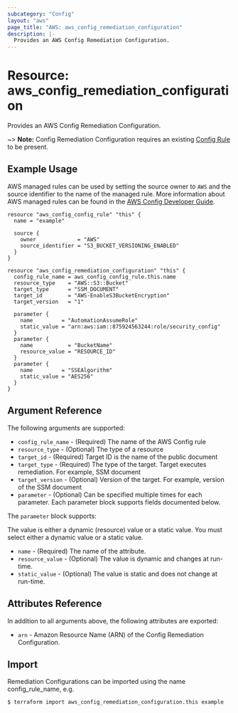 ```yaml
---
subcategory: "Config"
layout: "aws"
page_title: "AWS: aws_config_remediation_configuration"
description: |-
  Provides an AWS Config Remediation Configuration.
---
```


# Resource: aws_config_remediation_configuration

Provides an AWS Config Remediation Configuration.

~> **Note:** Config Remediation Configuration requires an existing [Config Rule](/docs/providers/aws/r/config_config_rule.html) to be present.

## Example Usage

AWS managed rules can be used by setting the source owner to `AWS` and the source identifier to the name of the managed rule. More information about AWS managed rules can be found in the [AWS Config Developer Guide](https://docs.aws.amazon.com/config/latest/developerguide/evaluate-config_use-managed-rules.html).

```hcl
resource "aws_config_config_rule" "this" {
  name = "example"

  source {
    owner             = "AWS"
    source_identifier = "S3_BUCKET_VERSIONING_ENABLED"
  }
}

resource "aws_config_remediation_configuration" "this" {
  config_rule_name = aws_config_config_rule.this.name
  resource_type    = "AWS::S3::Bucket"
  target_type      = "SSM_DOCUMENT"
  target_id        = "AWS-EnableS3BucketEncryption"
  target_version   = "1"

  parameter {
    name         = "AutomationAssumeRole"
    static_value = "arn:aws:iam::875924563244:role/security_config"
  }
  parameter {
    name           = "BucketName"
    resource_value = "RESOURCE_ID"
  }
  parameter {
    name         = "SSEAlgorithm"
    static_value = "AES256"
  }
}
```

## Argument Reference

The following arguments are supported:

* `config_rule_name` - (Required) The name of the AWS Config rule
* `resource_type` - (Optional) The type of a resource
* `target_id` - (Required) Target ID is the name of the public document
* `target_type` - (Required) The type of the target. Target executes remediation. For example, SSM document
* `target_version` - (Optional) Version of the target. For example, version of the SSM document
* `parameter` - (Optional) Can be specified multiple times for each
   parameter. Each parameter block supports fields documented below.

The `parameter` block supports:

The value is either a dynamic (resource) value or a static value.
You must select either a dynamic value or a static value.

* `name` - (Required) The name of the attribute.
* `resource_value` - (Optional) The value is dynamic and changes at run-time.
* `static_value` - (Optional) The value is static and does not change at run-time.

## Attributes Reference

In addition to all arguments above, the following attributes are exported:

* `arn` - Amazon Resource Name (ARN) of the Config Remediation Configuration.

## Import

Remediation Configurations can be imported using the name config_rule_name, e.g.

```
$ terraform import aws_config_remediation_configuration.this example
```
